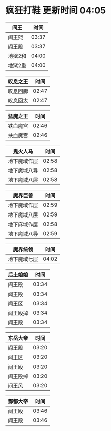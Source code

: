 # 疯狂打鞋 更新时间 04:05

| 间王   | 时间    |
|--------|-------|
| 间王熙 | 03:37 |
| 阎王殿 | 03:37 |
| 地狱2和 | 04:00 |
| 地狱2重 | 04:00 |

| 叹息之王   | 时间    |
|--------|-------|
| 叹息回廊 | 02:47 |
| 叹息回太 | 02:47 |

| 猛魔之王   | 时间    |
|--------|-------|
| 铁血魔宫 | 02:46 |
| 扶血魔宫 | 02:46 |

| 鬼火人马   | 时间    |
|--------|-------|
| 地下魔域作层 | 02:58 |
| 地下魔域八导 | 02:58 |
| 地下魔域八层 | 02:58 |

| 魔界巨兽   | 时间    |
|--------|-------|
| 地下魔域作层 | 02:59 |
| 地下魔域八层 | 02:59 |
| 地下麻域作层 | 02:58 |
| 地下魔域八导 | 02:59 |

| 魔界统领   | 时间    |
|--------|-------|
| 地下魔域七层 | 04:02 |

| 后土娘娘   | 时间    |
|--------|-------|
| 间王殴 | 03:34 |
| 闻王殴 | 03:34 |
| 闻王区 | 03:34 |
| 闻王殴掉 | 03:34 |
| 阎王殿 | 03:34 |

| 东岳大帝   | 时间    |
|--------|-------|
| 阎王殿 | 03:20 |
| 闻王区 | 03:20 |
| 间王殴 | 03:20 |
| 间王殴掉 | 03:20 |
| 间王风 | 03:20 |

| 酆都大帝   | 时间    |
|--------|-------|
| 间王殴 | 03:46 |
| 阎王殿 | 03:46 |